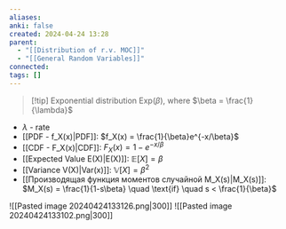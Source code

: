 ```yaml
---
aliases: 
anki: false
created: 2024-04-24 13:28
parent:
  - "[[Distribution of r.v. MOC]]"
  - "[[General Random Variables]]"
connected: 
tags: []
---
```


> [!tip] Exponential  distribution  $\text{Exp}(\beta)$, where $\beta = \frac{1}{\lambda}$
- $\lambda$ - rate
- [[PDF - f_X(x)|PDF]]: $f_X(x) = \frac{1}{\beta}e^{-x/\beta}$
- [[CDF - F_X(x)|CDF]]: $F_X(x) = 1 - e^{-x/\beta}$
- [[Expected Value E(X)|E(X)]]: $\mathbb{E}[X] = \beta$
- [[Variance V(X)|Var(x)]]: $\mathbb{V}[X] = \beta^2$
- [[Производящая функция моментов случайной M_X(s)|M_X(s)]]: $M_X(s) = \frac{1}{1-s\beta} \quad \text{if} \quad s < \frac{1}{\beta}$  


![[Pasted image 20240424133126.png|300]]
![[Pasted image 20240424133102.png|300]]